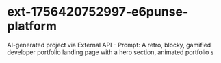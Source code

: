 # ext-1756420752997-e6punse-platform
AI-generated project via External API - Prompt: A retro, blocky, gamified developer portfolio landing page with a hero section, animated portfolio s
